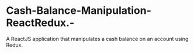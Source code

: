 # Cash-Balance-Manipulation-ReactRedux.-
A ReactJS application that manipulates a cash balance on an account using Redux.
